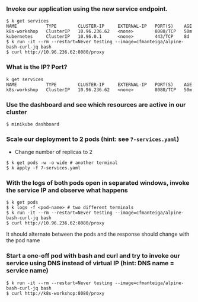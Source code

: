 ### Invoke our application using the new service endpoint.
```
$ k get services
NAME           TYPE        CLUSTER-IP     EXTERNAL-IP   PORT(S)    AGE
k8s-workshop   ClusterIP   10.96.236.62   <none>        8080/TCP   50m
kubernetes     ClusterIP   10.96.0.1      <none>        443/TCP    8d
$ k run -it --rm --restart=Never testing --image=cfmanteiga/alpine-bash-curl-jq bash
$ curl http://10.96.236.62:8080/proxy
```

### What is the IP? Port?
```
k get services
NAME           TYPE        CLUSTER-IP     EXTERNAL-IP   PORT(S)    AGE
k8s-workshop   ClusterIP   10.96.236.62   <none>        8080/TCP   50m
```

### Use the dashboard and see which resources are active in our cluster
```
$ minikube dashboard
```


### Scale our deployment to 2 pods (hint: see `7-services.yaml`)
- Change number of replicas to 2
```
$ k get pods -w -o wide # another terminal
$ k apply -f 7-services.yaml
```

### With the logs of both pods open in separated windows, invoke the service IP and observe what happens
```
$ k get pods
$ k logs -f <pod-name> # two different terminals
$ k run -it --rm --restart=Never testing --image=cfmanteiga/alpine-bash-curl-jq bash
$ curl http://10.96.236.62:8080/proxy
```

It should alternate between the pods and the response should change with the pod name


### Start a one-off pod with bash and curl and try to invoke our service using DNS instead of virtual IP (hint: DNS name = service name)
```
$ k run -it --rm --restart=Never testing --image=cfmanteiga/alpine-bash-curl-jq bash
$ curl http://k8s-workshop:8080/proxy
```